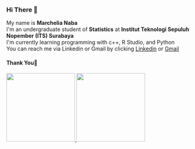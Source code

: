 ### Hi There 👋

My name is **Marchelia Naba**  
I'm an undergraduate student of **Statistics** at **Institut Teknologi Sepuluh Nopember (ITS)
Surabaya**  
I'm currently learning programming with c++, R Studio, and Python  
You can reach me via Linkedin or Gmail by clicking [Linkedin](https://www.linkedin.com/in/marchelianaba/) or [Gmail](marchelnaba@gmail.com)

#### Thank You🙏
<p align="left">
<a href="https://github.com/marchelianaba">
  <img height="180em" src="https://github-readme-stats-eight-theta.vercel.app/api?username=marchelianaba&show_icons=true&theme=algolia&include_all_commits=true&count_private=true"/>
  <img height="180em" src="https://github-readme-stats-eight-theta.vercel.app/api/top-langs/?username=marchelianaba&layout=compact&langs_count=8&theme=algolia"/>
</a>
</p>

